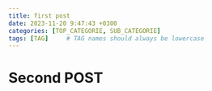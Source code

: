 ```yaml
---
title: first post
date: 2023-11-20 9:47:43 +0300
categories: [TOP_CATEGORIE, SUB_CATEGORIE]
tags: [TAG]     # TAG names should always be lowercase
---
```


# Second POST
